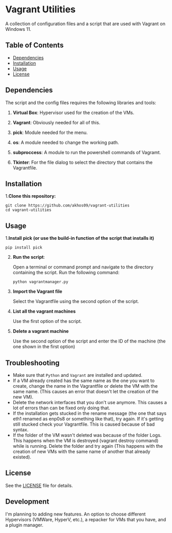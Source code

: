 
# Vagrant Utilities

A collection of configuration files and a script that are used with Vagrant on Windows 11.

## Table of Contents
- [Dependencies](#dependencies)
- [Installation](#installation)
- [Usage](#usage)
- [License](#license)

## Dependencies

The script and the config files requires the following libraries and tools:

1. **Virtual Box**: Hypervisor used for the creation of the VMs.

2. **Vagrant**: Obviously needed for all of this.

3. **pick**: Module needed for the menu. 

4. **os**: A module needed to change the working path.

5. **subproccess**: A module to run the powershell commands of Vagramt.

6. **Tkinter**: For the file dialog to select the directory that contains the Vagrantfile.

## Installation

1.**Clone this repository:**

   ```
   git clone https://github.com/akhos09/vagrant-utilities
   cd vagrant-utilities
   ```

## Usage

1.**Install pick (or use the build-in function of the script that installs it)**

   ```
   pip install pick
   ```

2. **Run the script**:

   Open a terminal or command prompt and navigate to the directory containing the script. Run the following command:

   ```
   python vagrantmanager.py
   ```

3. **Import the Vagrant file**

   Select the Vagrantfile using the second option of the script.

4. **List all the vagrant machines**

   Use the first option of the script.

5. **Delete a vagrant machine**

    Use the second option of the script and enter the ID of the machine (the one shown in the first option)

## Troubleshooting

   - Make sure that `Python` and `Vagrant` are installed and updated.
   - If a VM already created has the same name as the one you want to create, change the name in the Vagrantfile or delete the VM with the same name. (This causes an error that doesn't let the creation of the new VM).
   - Delete the network interfaces that you don't use anymore. This causes a lot of errors than can be fixed only doing that.
   - If the installation gets stucked in the rename message (the one that says eth1 renamed as enp0s8 or something like that), try again. If it's getting still stucked check your Vagrantfile. This is caused because of bad syntax.
   - If the folder of the VM wasn't deleted was because of the folder Logs. This happens when the VM is destroyed (vagrant destroy command) while is running. Delete the folder and try again (This happens with the creation of new VMs with the same name of another that already existed).
  
## License

See the [LICENSE](LICENSE) file for details.

## Development

I'm planning to adding new features. An option to choose different Hypervisors (VMWare, HyperV, etc.), a repacker for VMs that you have, and a plugin manager.
